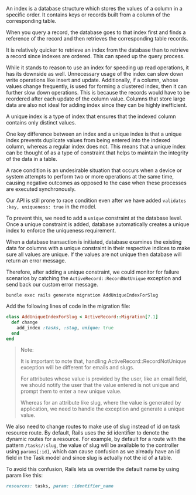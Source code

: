 An index is a database structure which stores the values of a column in a specific order. It contains keys or records built from a column of the corresponding table.

When you query a record, the database goes to that index first and finds a reference of the record and then retrieves the corresponding table records.

It is relatively quicker to retrieve an index from the database than to retrieve a record since indexes are ordered. This can speed up the query process.

While it stands to reason to use an index for speeding up read operations, it has its downside as well. Unnecessary usage of the index can slow down write operations like insert and update. Additionally, if a column, whose values change frequently, is used for forming a clustered index, then it can further slow down operations. This is because the records would have to be reordered after each update of the column value. Columns that store large data are also not ideal for adding index since they can be highly inefficient.

A unique index is a type of index that ensures that the indexed column contains only distinct values.

One key difference between an index and a unique index is that a unique index prevents duplicate values from being entered into the indexed column, whereas a regular index does not. This means that a unique index can be thought of as a type of constraint that helps to maintain the integrity of the data in a table.

A race condition is an undesirable situation that occurs when a device or system attempts to perform two or more operations at the same time, causing negative outcomes as opposed to the case when these processes are executed synchronously.

Our API is still prone to race condition even after we have added `validates :key, uniqueness: true` in the model.

To prevent this, we need to add a `unique` constraint at the database level. Once a unique constraint is added, database automatically creates a unique index to enforce the uniqueness requirement.

When a database transaction is initiated, database examines the existing data for columns with a unique constraint in their respective indices to make sure all values are unique. If the values are not unique then database will return an error message.

Therefore, after adding a unique constraint, we could monitor for failure scenarios by catching the `ActiveRecord::RecordNotUnique` exception and send back our custom error message.

```shell
bundle exec rails generate migration AddUniqueIndexForSlug
```

Add the following lines of code in the migration file:

```ruby
class AddUniqueIndexForSlug < ActiveRecord::Migration[7.1]
  def change
    add_index :tasks, :slug, unique: true
  end
end
```

> Note:
>
> It is important to note that, handling ActiveRecord::RecordNotUnique exception will be different for emails and slugs.
>
> For attributes whose value is provided by the user, like an email field, we should notify the user that the value entered is not unique and prompt them to enter a new unique value.
>
> Whereas for an attribute like slug, where the value is generated by application, we need to handle the exception and generate a unique value.

We also need to change routes to make use of slug instead of id on task resource route. By default, Rails uses the :id identifier to denote the dynamic routes for a resource. For example, by default for a route with the pattern `/tasks/:slug`, the value of slug will be available to the controller using `params[:id]`, which can cause confusion as we already have an id field in the Task model and since slug is actually not the id of a table.

To avoid this confusion, Rails lets us override the default name by using param like this:

```ruby
resources: tasks, param: :identifier_name
```
